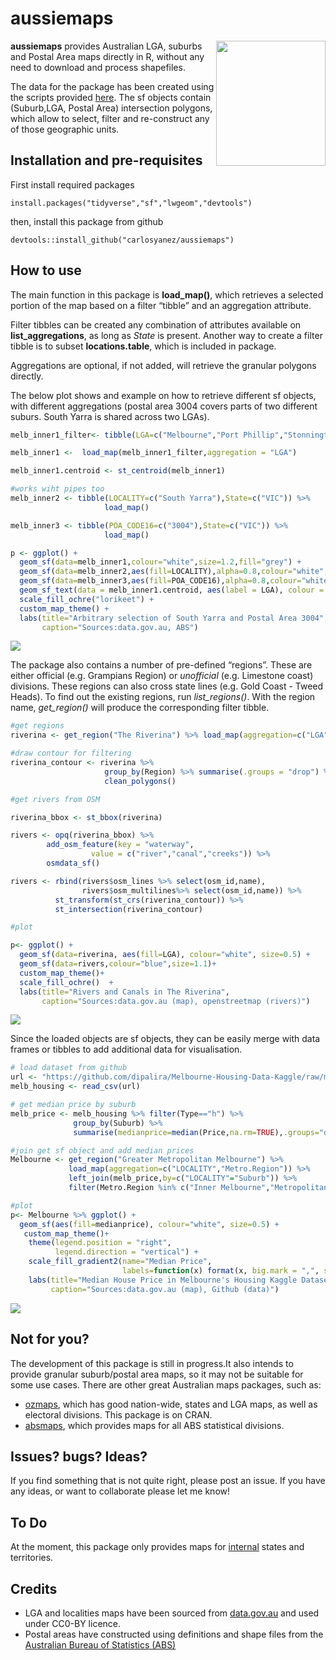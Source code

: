 aussiemaps
================

<img src="https://github.com/carlosyanez/aussiemaps/raw/master/img/hexSticker.png" width = "175" height = "200" align="right" />

**aussiemaps** provides Australian LGA, suburbs and Postal Area maps
directly in R, without any need to download and process shapefiles.

The data for the package has been created using the scripts provided
[here](https://github.com/carlosyanez/Australian_Polygons). The sf
objects contain (Suburb,LGA, Postal Area) intersection polygons, which
allow to select, filter and re-construct any of those geographic units.

## Installation and pre-requisites

First install required packages

`install.packages("tidyverse","sf","lwgeom","devtools")`

then, install this package from github

`devtools::install_github("carlosyanez/aussiemaps")`

## How to use

The main function in this package is **load\_map()**, which retrieves a
selected portion of the map based on a filter “tibble” and an
aggregation attribute.

Filter tibbles can be created any combination of attributes available on
**list\_aggregations**, as long as *State* is present. Another way to
create a filter tibble is to subset **locations.table**, which is
included in package.

Aggregations are optional, if not added, will retrieve the granular
polygons directly.

The below plot shows and example on how to retrieve different sf
objects, with different aggregations (postal area 3004 covers parts of
two different suburs. South Yarra is shared across two LGAs).

``` r
melb_inner1_filter<- tibble(LGA=c("Melbourne","Port Phillip","Stonnington"),State=rep("VIC",3)) 

melb_inner1 <-  load_map(melb_inner1_filter,aggregation = "LGA") 

melb_inner1.centroid <- st_centroid(melb_inner1)

#works wiht pipes too
melb_inner2 <- tibble(LOCALITY=c("South Yarra"),State=c("VIC")) %>% 
                     load_map()

melb_inner3 <- tibble(POA_CODE16=c("3004"),State=c("VIC")) %>% 
                     load_map()

p <- ggplot() + 
  geom_sf(data=melb_inner1,colour="white",size=1.2,fill="grey") +
  geom_sf(data=melb_inner2,aes(fill=LOCALITY),alpha=0.8,colour="white",size=0.8) +
  geom_sf(data=melb_inner3,aes(fill=POA_CODE16),alpha=0.8,colour="white",size=0.8) +
  geom_sf_text(data = melb_inner1.centroid, aes(label = LGA), colour = "blue") +
  scale_fill_ochre("lorikeet") +
  custom_map_theme() +
  labs(title="Arbitrary selection of South Yarra and Postal Area 3004", 
       caption="Sources:data.gov.au, ABS")
```

![](https://github.com/carlosyanez/aussiemaps/raw/master/img/map1.png)

The package also contains a number of pre-defined “regions”. These are
either official (e.g. Grampians Region) or *unofficial* (e.g. Limestone
coast) divisions. These regions can also cross state lines (e.g. Gold
Coast - Tweed Heads). To find out the existing regions, run
*list\_regions()*. With the region name, *get\_region()* will produce
the corresponding filter tibble.

``` r
#get regions
riverina <- get_region("The Riverina") %>% load_map(aggregation=c("LGA","State","Region"))

#draw contour for filtering
riverina_contour <- riverina %>% 
                     group_by(Region) %>% summarise(.groups = "drop") %>%
                     clean_polygons()

#get rivers from OSM

riverina_bbox <- st_bbox(riverina)

rivers <- opq(riverina_bbox) %>%
        add_osm_feature(key = "waterway",
                  value = c("river","canal","creeks")) %>%
        osmdata_sf()

rivers <- rbind(rivers$osm_lines %>% select(osm_id,name),
                rivers$osm_multilines%>% select(osm_id,name)) %>%
          st_transform(st_crs(riverina_contour)) %>%
          st_intersection(riverina_contour)

#plot

p<- ggplot() + 
  geom_sf(data=riverina, aes(fill=LGA), colour="white", size=0.5) +
  geom_sf(data=rivers,colour="blue",size=1.1)+
  custom_map_theme()+
  scale_fill_ochre()  + 
  labs(title="Rivers and Canals in The Riverina", 
       caption="Sources:data.gov.au (map), openstreetmap (rivers)")
```

![](https://github.com/carlosyanez/aussiemaps/raw/master/img/map2.png)

Since the loaded objects are sf objects, they can be easily merge with
data frames or tibbles to add additional data for visualisation.

``` r
# load dataset from github
url <- "https://github.com/dipalira/Melbourne-Housing-Data-Kaggle/raw/master/Data/Melbourne_housing_FULL.csv"
melb_housing <- read_csv(url)

# get median price by suburb
melb_price <- melb_housing %>% filter(Type=="h") %>%
              group_by(Suburb) %>% 
              summarise(medianprice=median(Price,na.rm=TRUE),.groups="drop")

#join get sf object and add median prices
Melbourne <- get_region("Greater Metropolitan Melbourne") %>% 
             load_map(aggregation=c("LOCALITY","Metro.Region")) %>%
             left_join(melb_price,by=c("LOCALITY"="Suburb")) %>%
             filter(Metro.Region %in% c("Inner Melbourne","Metropolitan Melbourne"))

#plot
p<- Melbourne %>% ggplot() + 
  geom_sf(aes(fill=medianprice), colour="white", size=0.5) +
   custom_map_theme()+
    theme(legend.position = "right",
          legend.direction = "vertical") + 
    scale_fill_gradient2(name="Median Price",
                         labels=function(x) format(x, big.mark = ",", scientific = FALSE)) +
    labs(title="Median House Price in Melbourne's Housing Kaggle Dataset", 
         caption="Sources:data.gov.au (map), Github (data)") 
```

![](https://github.com/carlosyanez/aussiemaps/raw/master/img/map3.png)

## Not for you?

The development of this package is still in progress.It also intends to
provide granular suburb/postal area maps, so it may not be suitable for
some use cases. There are other great Australian maps packages, such as:

-   [ozmaps](https://mdsumner.github.io/ozmaps/), which has good
    nation-wide, states and LGA maps, as well as electoral divisions.
    This package is on CRAN.
-   [absmaps](https://github.com/wfmackey/absmaps), which provides maps
    for all ABS statistical divisions.

## Issues? bugs? Ideas?

If you find something that is not quite right, please post an issue. If
you have any ideas, or want to collaborate please let me know!

## To Do

At the moment, this package only provides maps for
[internal](https://en.wikipedia.org/wiki/States_and_territories_of_Australia)
states and territories.

## Credits

-   LGA and localities maps have been sourced from
    [data.gov.au](htttp:///data.gov.au) and used under CC0-BY licence.
-   Postal areas have constructed using definitions and shape files from
    the [Australian Bureau of Statistics (ABS)](https://www.abs.gov.au/)
